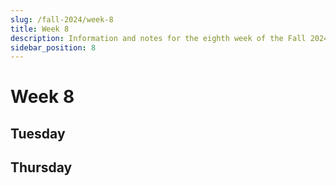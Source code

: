 ```yaml
---
slug: /fall-2024/week-8
title: Week 8
description: Information and notes for the eighth week of the Fall 2024 semester for the UMass Lowell Cloud Computing Club.
sidebar_position: 8
---
```


# Week 8

## Tuesday

## Thursday

